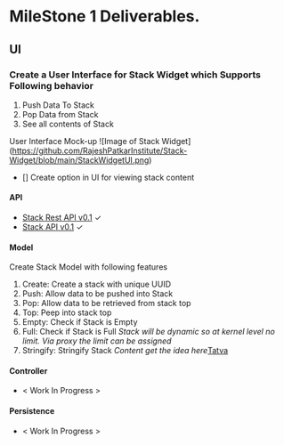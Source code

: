 # MileStone 1 Deliverables.


## UI
### Create a User Interface for Stack Widget which Supports Following behavior
  1. Push Data To Stack
  1. Pop Data from Stack
  1. See all contents of Stack

User Interface Mock-up
![Image of Stack Widget] (https://github.com/RajeshPatkarInstitute/Stack-Widget/blob/main/StackWidgetUI.png)
- [] Create option in UI for viewing stack content 

#### API
- [Stack Rest API v0.1](https://github.com/RajeshPatkarInstitute/Stack-Widget/blob/main/Docs/Controller/Stack-Rest-API.md) ✓
- [Stack API v0.1](https://github.com/RajeshPatkarInstitute/Stack-Widget/blob/main/Docs/Model/Stack-API.md) ✓
 
#### Model
Create Stack Model with following features
  1. Create: Create a stack with unique UUID
  1. Push: Allow data to be pushed into Stack
  1. Pop: Allow data to be retrieved from stack top
  1. Top: Peep into stack top 
  1. Empty: Check if Stack is Empty
  1. Full: Check if Stack is Full *Stack will be dynamic so at kernel level no limit. Via proxy the limit can be assigned*
  1. Stringify: Stringify Stack *Content get the idea here*[Tatva](https://github.com/RajeshPatkarInstitute/Stack-Widget/blob/main/Docs/Model/Tatva.md)


#### Controller
- < Work In Progress >

#### Persistence
- < Work In Progress >
